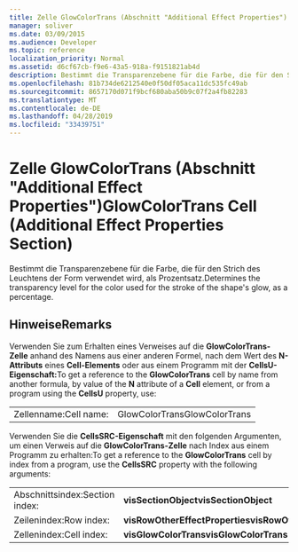 ```yaml
---
title: Zelle GlowColorTrans (Abschnitt "Additional Effect Properties")
manager: soliver
ms.date: 03/09/2015
ms.audience: Developer
ms.topic: reference
localization_priority: Normal
ms.assetid: d6cf67cb-f9e6-43a5-918a-f9151821ab4d
description: Bestimmt die Transparenzebene für die Farbe, die für den Strich des Leuchtens der Form verwendet wird, als Prozentsatz.
ms.openlocfilehash: 81b734de6212540e0f50df05aca11dc535fc49ab
ms.sourcegitcommit: 8657170d071f9bcf680aba50b9c07f2a4fb82283
ms.translationtype: MT
ms.contentlocale: de-DE
ms.lasthandoff: 04/28/2019
ms.locfileid: "33439751"
---
```

# <a name="glowcolortrans-cell-additional-effect-properties-section"></a><span data-ttu-id="b2db6-103">Zelle GlowColorTrans (Abschnitt "Additional Effect Properties")</span><span class="sxs-lookup"><span data-stu-id="b2db6-103">GlowColorTrans Cell (Additional Effect Properties Section)</span></span>

<span data-ttu-id="b2db6-104">Bestimmt die Transparenzebene für die Farbe, die für den Strich des Leuchtens der Form verwendet wird, als Prozentsatz.</span><span class="sxs-lookup"><span data-stu-id="b2db6-104">Determines the transparency level for the color used for the stroke of the shape's glow, as a percentage.</span></span> 
  
## <a name="remarks"></a><span data-ttu-id="b2db6-105">Hinweise</span><span class="sxs-lookup"><span data-stu-id="b2db6-105">Remarks</span></span>

<span data-ttu-id="b2db6-106">Verwenden Sie zum Erhalten eines Verweises auf die **GlowColorTrans-Zelle** anhand des Namens aus einer anderen Formel, nach dem Wert des **N-Attributs** eines **Cell-Elements** oder aus einem Programm mit der **CellsU-Eigenschaft:**</span><span class="sxs-lookup"><span data-stu-id="b2db6-106">To get a reference to the **GlowColorTrans** cell by name from another formula, by value of the **N** attribute of a **Cell** element, or from a program using the **CellsU** property, use:</span></span> 
  
|||
|:-----|:-----|
| <span data-ttu-id="b2db6-107">Zellenname:</span><span class="sxs-lookup"><span data-stu-id="b2db6-107">Cell name:</span></span>  <br/> | <span data-ttu-id="b2db6-108">GlowColorTrans</span><span class="sxs-lookup"><span data-stu-id="b2db6-108">GlowColorTrans</span></span>  <br/> |
   
<span data-ttu-id="b2db6-109">Verwenden Sie die **CellsSRC-Eigenschaft** mit den folgenden Argumenten, um einen Verweis auf die **GlowColorTrans-Zelle** nach Index aus einem Programm zu erhalten:</span><span class="sxs-lookup"><span data-stu-id="b2db6-109">To get a reference to the **GlowColorTrans** cell by index from a program, use the **CellsSRC** property with the following arguments:</span></span> 
  
|||
|:-----|:-----|
| <span data-ttu-id="b2db6-110">Abschnittsindex:</span><span class="sxs-lookup"><span data-stu-id="b2db6-110">Section index:</span></span>  <br/> |<span data-ttu-id="b2db6-111">**visSectionObject**</span><span class="sxs-lookup"><span data-stu-id="b2db6-111">**visSectionObject**</span></span> <br/> |
| <span data-ttu-id="b2db6-112">Zeilenindex:</span><span class="sxs-lookup"><span data-stu-id="b2db6-112">Row index:</span></span>  <br/> |<span data-ttu-id="b2db6-113">**visRowOtherEffectProperties**</span><span class="sxs-lookup"><span data-stu-id="b2db6-113">**visRowOtherEffectProperties**</span></span> <br/> |
| <span data-ttu-id="b2db6-114">Zellenindex:</span><span class="sxs-lookup"><span data-stu-id="b2db6-114">Cell index:</span></span>  <br/> |<span data-ttu-id="b2db6-115">**visGlowColorTrans**</span><span class="sxs-lookup"><span data-stu-id="b2db6-115">**visGlowColorTrans**</span></span> <br/> |
   

